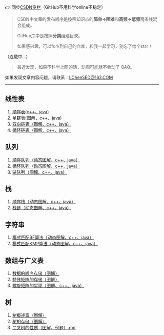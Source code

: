 👉 同步[CSDN专栏](https://blog.csdn.net/weixin_50564032/category_11588008.html?spm=1001.2014.3001.5482)（GitHub不用科学online不稳定）


>CSDN中文章的发布顺序是按照知识点的**简单->困难**和**高频->低频**两条线混合组成。
>
>GitHub库中是按照**分类**组建目录。
>
>如果感兴趣，可以fork到自己的仓库，和我一起学习，别忘了给个star！
>

（连载中...）

>最近发现，如果不科学上网的话，动图可能就不会动了 QAQ。


如果发现文章内容问题，请联系：LChenSED@163.COM


---------------------------------------------
                                                                         
## 线性表
                                                                         
1. [顺序表(c++、java)](https://github.com/URLeisure/Data_Structure_And_Algorithm-Review/blob/main/art./%E9%A1%BA%E5%BA%8F%E8%A1%A8%EF%BC%88c++%E3%80%81java%EF%BC%89.md)
2. [单链表(图解、c++、java)](https://github.com/URLeisure/Data_Structure_And_Algorithm-Review/blob/main/art./%E5%8D%95%E9%93%BE%E8%A1%A8(%E5%9B%BE%E8%A7%A3%E3%80%81c%2B%2B%E3%80%81java).md)
3. [双向链表（图解、c++、java）](https://github.com/URLeisure/Data_Structure_And_Algorithm-Review/blob/main/art./%E5%8F%8C%E5%90%91%E9%93%BE%E8%A1%A8%EF%BC%88%E5%9B%BE%E8%A7%A3%E3%80%81c%2B%2B%E3%80%81java%EF%BC%89.md)
4. [循环链表（图解、c++、java）](https://github.com/URLeisure/Data_Structure_And_Algorithm-Review/blob/main/art./%E5%BE%AA%E7%8E%AF%E9%93%BE%E8%A1%A8%EF%BC%88%E5%9B%BE%E8%A7%A3%E3%80%81c%2B%2B%E3%80%81java%EF%BC%89.md)

## 队列
1. [顺序队列（动态图解、c++、java）](https://github.com/URLeisure/Data_Structure_And_Algorithm-Review/blob/main/art./%E9%A1%BA%E5%BA%8F%E9%98%9F%E5%88%97(%E5%8A%A8%E6%80%81%E5%9B%BE%E8%A7%A3%E3%80%81c%2B%2B%E3%80%81java).md)
2. [循环队列（动态图解、c++、java）](https://github.com/URLeisure/Data_Structure_And_Algorithm-Review/blob/main/art./%E5%BE%AA%E7%8E%AF%E9%98%9F%E5%88%97%EF%BC%88%E5%8A%A8%E6%80%81%E5%9B%BE%E8%A7%A3%E3%80%81c%2B%2B%E3%80%81java%EF%BC%89.md)
3. [链队列（图解、c++、java）](https://github.com/URLeisure/Data_Structure_And_Algorithm-Review/blob/main/art./%E9%93%BE%E9%98%9F%E5%88%97%EF%BC%88%E5%9B%BE%E8%A7%A3%E3%80%81c%2B%2B%E3%80%81java%EF%BC%89.md)

## 栈
1. [顺序栈（动态图解、c++、java）](https://github.com/URLeisure/Data_Structure_And_Algorithm-Review/blob/main/art./%E9%A1%BA%E5%BA%8F%E6%A0%88%EF%BC%88%E5%8A%A8%E6%80%81%E5%9B%BE%E8%A7%A3%E3%80%81c%2B%2B%E3%80%81java%EF%BC%89.md)
2. [栈链（动态图解、c++、java）](https://github.com/URLeisure/Data_Structure_And_Algorithm-Review/blob/main/art./%E6%A0%88%E9%93%BE%EF%BC%88%E5%8A%A8%E6%80%81%E5%9B%BE%E8%A7%A3%E3%80%81c%2B%2B%E3%80%81java%EF%BC%89.md)

## 字符串
1. [模式匹配BF算法（动态图解、c++、java）](https://github.com/URLeisure/Data_Structure_And_Algorithm-Review/blob/main/art./%E6%A8%A1%E5%BC%8F%E5%8C%B9%E9%85%8DBF%E7%AE%97%E6%B3%95%EF%BC%88%E5%8A%A8%E6%80%81%E5%9B%BE%E8%A7%A3%E3%80%81c%2B%2B%E3%80%81java%EF%BC%89.md)
2. [模式匹配KMP算法（动态图解、c++、java）](https://github.com/URLeisure/Data_Structure_And_Algorithm-Review/blob/main/art./%E6%A8%A1%E5%BC%8F%E5%8C%B9%E9%85%8DKMP%E7%AE%97%E6%B3%95%EF%BC%88%E5%8A%A8%E6%80%81%E5%9B%BE%E8%A7%A3%E3%80%81c%2B%2B%E3%80%81java%EF%BC%89.md)


## 数组与广义表
1. [数据的顺序存储（图解）](https://github.com/URLeisure/Data_Structure_And_Algorithm-Review/blob/main/art./%E6%95%B0%E6%8D%AE%E7%9A%84%E9%A1%BA%E5%BA%8F%E5%AD%98%E5%82%A8%EF%BC%88%E5%9B%BE%E8%A7%A3%EF%BC%89.md)
2. [特殊矩阵的存储（图解）](https://github.com/URLeisure/Data_Structure_And_Algorithm-Review/blob/main/art./%E7%89%B9%E6%AE%8A%E7%9F%A9%E9%98%B5%E7%9A%84%E5%AD%98%E5%82%A8%EF%BC%88%E5%9B%BE%E8%A7%A3%EF%BC%89.md)
3. [螺旋矩阵的实现（图解、c++、java）](https://github.com/URLeisure/Data_Structure_And_Algorithm-Review/blob/main/art./%E8%9E%BA%E6%97%8B%E7%9F%A9%E9%98%B5%E7%9A%84%E5%AE%9E%E7%8E%B0%EF%BC%88%E5%9B%BE%E8%A7%A3%E3%80%81c%2B%2B%E3%80%81java%EF%BC%89.md)

## 树
1. [树概述篇（图解）](https://github.com/URLeisure/Data_Structure_And_Algorithm-Review/blob/main/art./%E6%A0%91%E6%A6%82%E8%BF%B0%E7%AF%87%EF%BC%88%E5%9B%BE%E8%A7%A3%EF%BC%89.md)
2. [树的存储（图解）](https://github.com/URLeisure/Data_Structure_And_Algorithm-Review/blob/main/art./%E6%A0%91%E7%9A%84%E5%AD%98%E5%82%A8%EF%BC%88%E5%9B%BE%E8%A7%A3%EF%BC%89.md)
3. [二叉树的性质（图解、例题）.md](https://github.com/URLeisure/Data_Structure_And_Algorithm-Review/blob/main/art./%E4%BA%8C%E5%8F%89%E6%A0%91%E7%9A%84%E6%80%A7%E8%B4%A8%EF%BC%88%E5%9B%BE%E8%A7%A3%E3%80%81%E4%BE%8B%E9%A2%98%EF%BC%89.md)
